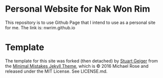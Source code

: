 # Personal Website for Nak Won Rim

This repository is to use Github Page that I intend to use as a personal site for me. The link is: nwrim.github.io

# Template

The template for this site was forked (then detached) by [Stuart Geiger](https://github.com/staeiou) from the [Minimal Mistakes Jekyll Theme](https://mmistakes.github.io/minimal-mistakes/), which is © 2016 Michael Rose and released under the MIT License. See LICENSE.md.